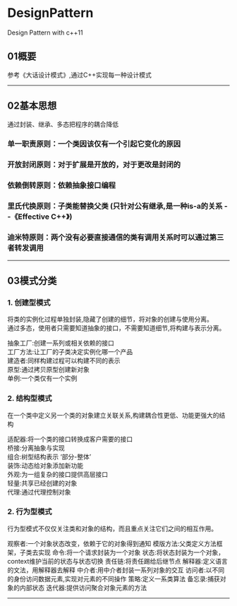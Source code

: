 # DesignPattern
Design Pattern with c++11

## 01概要
参考《大话设计模式》,通过C++实现每一种设计模式
***
## 02基本思想
通过封装、继承、多态把程序的耦合降低  
### 单一职责原则：一个类因该仅有一个引起它变化的原因
### 开放封闭原则：对于扩展是开放的，对于更改是封闭的
### 依赖倒转原则：依赖抽象接口编程
### 里氏代换原则：子类能替换父类 (只针对公有继承,是一种is-a的关系 --《Effective C++》)
### 迪米特原则：两个没有必要直接通信的类有调用关系时可以通过第三者转发调用
***
## 03模式分类
### 1. 创建型模式  
 
将类的实例化过程单独封装,隐藏了创建的细节，将对象的创建与使用分离。  
通过多态，使用者只需要知道抽象的接口，不需要知道细节,将构建与表示分离。

抽象工厂:创建一系列或相关依赖的接口   
工厂方法:让工厂的子类决定实例化哪一个产品  
建造者:同样构建过程可以构建不同的表示   
原型:通过拷贝原型创建新对象  
单例:一个类仅有一个实例  

### 2. 结构型模式

在一个类中定义另一个类的对象建立关联关系,构建耦合性更低、功能更强大的结构

适配器:将一个类的接口转换成客户需要的接口  
桥接:分离抽象与实现  
组合:树型结构表示 ‘部分-整体’  
装饰:动态给对象添加新功能  
外观:为一组复杂的接口提供高层接口  
轻量:共享已经创建的对象  
代理:通过代理控制对象  

### 2. 行为型模式

行为型模式不仅仅关注类和对象的结构，而且重点关注它们之间的相互作用。

观察者:一个对象状态改变，依赖于它的对象得到通知
模版方法:父类定义方法框架，子类去实现
命令:将一个请求封装为一个对象
状态:将状态封装为一个对象，context维护当前的状态与状态切换
责任链:将责任踢给后继节点
解释器:定义语言的文法，用解释器去解释
中介者:用中介者封装一系列对象的交互
访问者:以不同的身份访问数据元素,实现对元素的不同操作
策略:定义一系类算法
备忘录:捕获对象的内部状态
迭代器:提供访问聚合对象元素的方法

***






